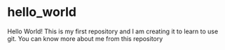 # hello_world
Hello World! This is my first repository and I am creating it to learn to use git. You can know more about me from this repository
